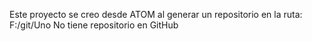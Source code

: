 Este proyecto se creo desde ATOM al generar un repositorio en la ruta:
F:/git/Uno
No tiene repositorio en GitHub
